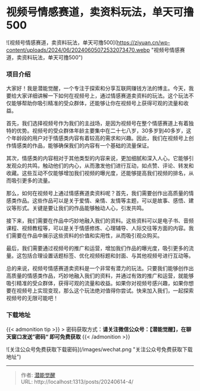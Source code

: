 # 视频号情感赛道，卖资料玩法，单天可撸500

![视频号情感赛道，卖资料玩法，单天可撸500](https://ziyuan.cn/wp-content/uploads/2024/06/20240605072532073470.webp &#34;视频号情感赛道，卖资料玩法，单天可撸500&#34;)

###  项目介绍

大家好！我是潜能觉醒，一个专注于探索和分享互联网赚钱方法的博主。今天，我要给大家详细讲解一下如何在视频号上，通过情感赛道卖资料的玩法。这个玩法不仅能够帮助你吸引精准的受众群体，还能够让你在视频号上获得可观的流量和收益。

首先，我们选择视频号作为我们的主战场，是因为视频号在整个情感赛道上有着独特的优势。视频号的受众群体年龄主要集中在二十七八岁，30多岁到40多岁，这个年龄段的用户对于情感类内容有着较高的需求和兴趣。因此，我们在视频号上创作情感类的作品，能够确保我们的内容有一个基础的流量保证。

其次，情感类的内容相对于其他类型的内容来说，更加细腻和深入人心。它能够引发观众的共鸣，触动他们的内心，从而激发他们进行互动，如点赞、评论、转发和收藏。这些互动不仅能够增加我们视频的曝光度，还能够提高我们视频的排名，从而吸引更多的流量。

那么，如何在视频号上通过情感赛道卖资料呢？首先，我们需要创作出高质量的情感类作品。这些作品可以是关于爱情、亲情、友情等主题，可以是故事、感悟、建议等形式。关键是要让我们的作品能够触动人心，引发共鸣。

接下来，我们需要在作品中巧妙地融入我们的资料。这些资料可以是电子书、音频课程、视频教程等，可以是关于情感修炼、心理辅导、人际交往等方面的内容。我们需要在作品中展示这些资料的价值和实用性，从而吸引观众购买。

最后，我们需要通过视频号的推广和运营，增加我们作品的曝光度，吸引更多的流量。这包括合理设置话题标签、优化视频标题和封面、与其他视频号进行互动等。

总的来说，视频号情感赛道卖资料是一个非常有潜力的玩法。只要我们能够创作出高质量的情感类作品，巧妙地融入我们的资料，并通过有效的推广和运营，就能够吸引精准的受众群体，获得可观的流量和收益。如果你对视频号感兴趣，如果你想要在视频号上实现变现，那么这个玩法绝对值得你尝试。快来加入我们，一起探索视频号的无限可能吧！


### 下载地址



{{&lt; admonition tip &gt;}}
&gt; 密码获取方式：**请关注微信公众号：【潜能觉醒】，在聊天窗口发送”密码“ 即可免费获取**
{{&lt; /admonition &gt;}}

![关注公众号免费获取下载密码](/images/wechat.png &#34;关注公众号免费获取下载地址&#34;)



---

> 作者: [潜能觉醒](https://nav8.top)  
> URL: http://localhost:1313/posts/20240614-4/  

